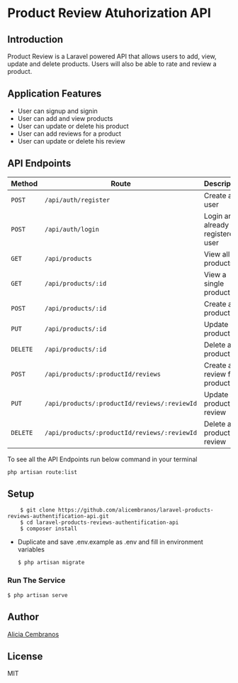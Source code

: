 # Product Review Atuhorization API

## Introduction
Product Review is a Laravel powered API that allows users to add, view, update and delete products. Users will also be able to rate and review a product.
## Application Features
* User can signup and signin
* User can add and view products
* User can update or delete his product
* User can add reviews for a product
* User can update or delete his review

## API Endpoints
Method | Route | Description
--- | --- | ---
`POST` | `/api/auth/register` | Create a user
`POST` | `/api/auth/login` | Login an already registered user
`GET` | `/api/products` | View all products
`GET` | `/api/products/:id` | View a single product
`POST` | `/api/products/:id` | Create a product
`PUT` | `/api/products/:id` | Update a product 
`DELETE` | `/api/products/:id` | Delete a product 
`POST` | `/api/products/:productId/reviews` | Create a review for a product
`PUT` | `/api/products/:productId/reviews/:reviewId` | Update a product review
`DELETE` | `/api/products/:productId/reviews/:reviewId` | Delete a product review

To see all the API Endpoints run below command in your terminal

```
php artisan route:list
```

## Setup
 
```
    $ git clone https://github.com/alicembranos/laravel-products-reviews-authentification-api.git
    $ cd laravel-products-reviews-authentification-api
    $ composer install
```
  - Duplicate and save .env.example as .env and fill in environment variables
    ```
    $ php artisan migrate
    ```
  ### Run The Service
  ```
  $ php artisan serve
  ```

## Author
[Alicia Cembranos]([https://dinushchathurya.github.io/](https://github.com/alicembranos))

## License

MIT
